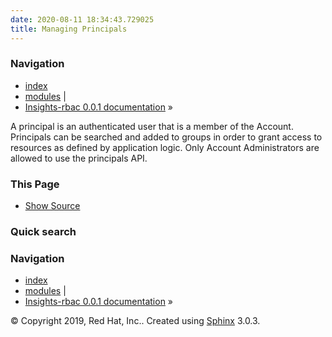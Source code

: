 ```yaml
---
date: 2020-08-11 18:34:43.729025
title: Managing Principals
---
```

### Navigation

  - [index](../../genindex/ "General Index")
  - [modules](../../py-modindex/ "Python Module Index") |
  - [Insights-rbac 0.0.1 documentation](../../index/) »


A principal is an authenticated user that is a member of the Account.
Principals can be searched and added to groups in order to grant access
to resources as defined by application logic. Only Account
Administrators are allowed to use the principals API.

### This Page

  - [Show Source](../../_sources/management/principal.rst.txt)

### Quick search

### Navigation

  - [index](../../genindex/ "General Index")
  - [modules](../../py-modindex/ "Python Module Index") |
  - [Insights-rbac 0.0.1 documentation](../../index/) »

© Copyright 2019, Red Hat, Inc.. Created using
[Sphinx](http://sphinx-doc.org/) 3.0.3.